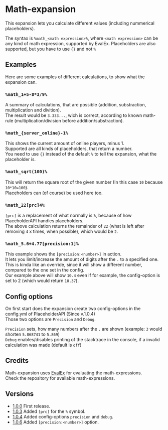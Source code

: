 # Math-expansion
This expansion lets you calculate different values (including nummerical placeholders).

The syntax is `%math_<math expression>%`, where `<math expression>` can be any kind of math expression, supported by EvalEx.
Placeholders are also supported, but you have to use `{}` and not `%`

## Examples
Here are some examples of different calculations, to show what the expansion can.

### `%math_1+5-8*3/9%`
A summary of calculations, that are possible (addition, substraction, multiplication and divition).  
The result would be `3.333...`, wich is correct, according to known math-rule (multiplication/division before addition/substraction).

### `%math_{server_online}-1%`
This shows the current amount of online players, minus 1.  
Supported are all kinds of placeholders, that return a number.  
You need to use `{}` instead of the default `%` to tell the expansion, what the placeholder is.

### `%math_sqrt(100)%`
This will return the square root of the given number (In this case `10` because `10*10=100`).  
Placeholders can (of course) be used here too.

### `%math_22[prc]4%`
`[prc]` is a replacement of what normally is `%`, because of how PlaceholderAPI handles placeholders.  
The above calculation returns the remainder of `22` (what is left after removing `4` x times, when possible), which would be `2`.

### `%math_5.6+4.77[precision:1]%`
This example shows the `[precision:<number>]` in action.  
It lets you limit/increase the amount of digits after the `.` to a specified one.  
This is kinda like an override, since it will show a different number, compared to the one set in the config.  
Our example above will show `10.4` even if for example, the config-option is set to 2 (which would return `10.37`).

## Config options
On first start does the expansion create two config-options in the config.yml of PlaceholderAPI (Since v.1.0.4)  
Those two options are `Precision` and `Debug`.

`Precision` sets, how many numbers after the `.` are shown (example: `3` would shorten `5.868741` to `5.869`)  
`Debug` enables/disables printing of the stacktrace in the console, if a invalid calculation was made (default is `off`)

## Credits
Math-expansion uses [EvalEx](https://github.com/uklimaschewski/EvalEx) for evaluating the math-expressions.  
Check the repository for available math-expressions.

## Versions
* [1.0.0](https://api.extendedclip.com/expansions/math/versions/math-100) First release.
* [1.0.3](https://api.extendedclip.com/expansions/math/versions/math-103) Added `[prc]` for the `%` symbol.
* [1.0.4](https://api.extendedclip.com/expansions/math/versions/math-104) Added config-options `precision` and `debug`.
* [1.0.6](https://api.extendedclip.com/expansions/math/versions/math-106) Added `[precision:<number>]` option.

